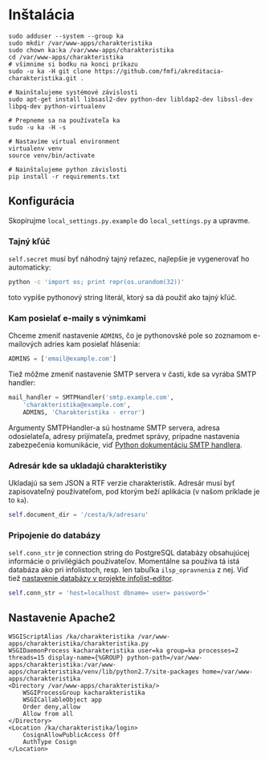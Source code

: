 # Inštalácia

    sudo adduser --system --group ka
    sudo mkdir /var/www-apps/charakteristika
    sudo chown ka:ka /var/www-apps/charakteristika
    cd /var/www-apps/charakteristika
    # všimnime si bodku na konci príkazu
    sudo -u ka -H git clone https://github.com/fmfi/akreditacia-charakteristika.git .

    # Nainštalujeme systémové závislosti
    sudo apt-get install libsasl2-dev python-dev libldap2-dev libssl-dev libpq-dev python-virtualenv
    
    # Prepneme sa na používateľa ka
    sudo -u ka -H -s
    
    # Nastavíme virtual environment
    virtualenv venv
    source venv/bin/activate
    
    # Nainštalujeme python závislosti
    pip install -r requirements.txt
    
## Konfigurácia

Skopírujme `local_settings.py.example` do `local_settings.py` a upravme.

### Tajný kľúč

`self.secret` musí byť náhodný tajný reťazec, najlepšie je vygenerovať ho automaticky:

```bash
python -c 'import os; print repr(os.urandom(32))'
```

toto vypíše pythonový string literál, ktorý sa dá použiť ako tajný kľúč.

### Kam posielať e-maily s výnimkami

Chceme zmeniť nastavenie `ADMINS`, čo je pythonovské pole so zoznamom e-mailových adries kam posielať hlásenia:

```python
ADMINS = ['email@example.com']
```

Tiež môžme zmeniť nastavenie SMTP servera v časti, kde sa vyrába SMTP handler:

```python
mail_handler = SMTPHandler('smtp.example.com',
    'charakteristika@example.com',
    ADMINS, 'Charakteristika - error')
```

Argumenty SMTPHandler-a sú hostname SMTP servera, adresa odosielateľa, adresy prijímateľa,
predmet správy, prípadne nastavenia zabezpečenia komunikácie, viď [Python dokumentáciu SMTP handlera](https://docs.python.org/2/library/logging.handlers.html#smtphandler).

### Adresár kde sa ukladajú charakteristiky

Ukladajú sa sem JSON a RTF verzie charakteristík. Adresár musí byť zapisovateľný používateľom, pod ktorým beží aplikácia (v našom príklade je to `ka`).

```python
self.document_dir = '/cesta/k/adresaru'
```

### Pripojenie do databázy

`self.conn_str` je connection string do PostgreSQL databázy obsahujúcej informácie o privilégiách používateľov. Momentálne sa používa tá istá databáza ako pri infolistoch, resp. len tabuľka `ilsp_opravnenia` z nej. Viď tiež [nastavenie databázy v projekte infolist-editor](https://github.com/fmfi/infolist-editor#pr%C3%ADprava-datab%C3%A1zy).

```python
self.conn_str = 'host=localhost dbname= user= password='
```

## Nastavenie Apache2

```ApacheConf
WSGIScriptAlias /ka/charakteristika /var/www-apps/charakteristika/charakteristika.py
WSGIDaemonProcess kacharakteristika user=ka group=ka processes=2 threads=15 display-name={%GROUP} python-path=/var/www-apps/charakteristika:/var/www-apps/charakteristika/venv/lib/python2.7/site-packages home=/var/www-apps/charakteristika
<Directory /var/www-apps/charakteristika/>
	WSGIProcessGroup kacharakteristika
	WSGICallableObject app
	Order deny,allow
	Allow from all
</Directory>
<Location /ka/charakteristika/login>
	CosignAllowPublicAccess Off
	AuthType Cosign
</Location>
```